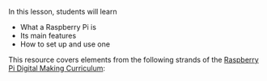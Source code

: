 In this lesson, students will learn

- What a Raspberry Pi is
- Its main features
- How to set up and use one

This resource covers elements from the following strands of the [Raspberry Pi Digital Making Curriculum](https://www.raspberrypi.org/curriculum/):

